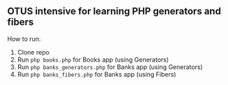 ## OTUS intensive for learning PHP generators and fibers

How to run:
1. Clone repo
2. Run `php books.php` for Books app (using Generators)
3. Run `php banks_generators.php` for Banks app (using Generators)
4. Run `php banks_fibers.php` for Banks app (using Fibers)
